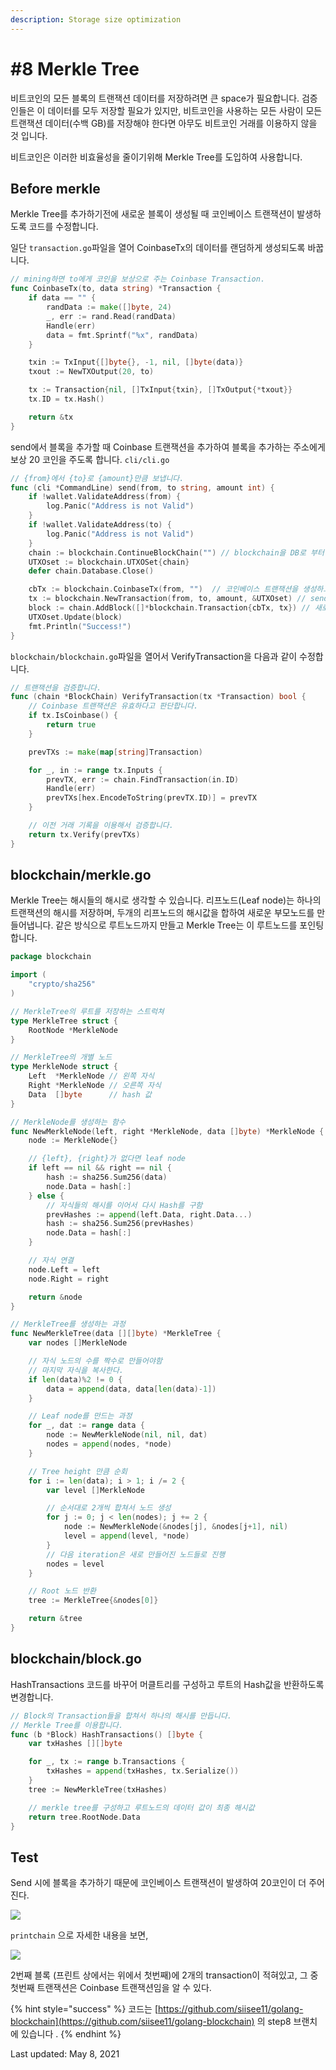 ```yaml
---
description: Storage size optimization
---
```


# \#8 Merkle Tree

비트코인의 모든 블록의 트랜잭션 데이터를 저장하려면 큰 space가 필요합니다. 검증인들은 이 데이터를 모두 저장할 필요가 있지만, 비트코인을 사용하는 모든 사람이 모든 트랜잭션 데이터\(수백 GB\)를 저장해야 한다면 아무도 비트코인 거래를 이용하지 않을 것 입니다.

비트코인은 이러한 비효율성을 줄이기위해 Merkle Tree를 도입하여 사용합니다. 

## Before merkle

Merkle Tree를 추가하기전에 새로운 블록이 생성될 때 코인베이스 트랜잭션이 발생하도록 코드를 수정합니다.

일단 `transaction.go`파일을 열어 CoinbaseTx의 데이터를 랜덤하게 생성되도록 바꿉니다.

```go
// mining하면 to에게 코인을 보상으로 주는 Coinbase Transaction.
func CoinbaseTx(to, data string) *Transaction {
	if data == "" {
		randData := make([]byte, 24)
		_, err := rand.Read(randData)
		Handle(err)
		data = fmt.Sprintf("%x", randData)
	}

	txin := TxInput{[]byte{}, -1, nil, []byte(data)}
	txout := NewTXOutput(20, to)

	tx := Transaction{nil, []TxInput{txin}, []TxOutput{*txout}}
	tx.ID = tx.Hash()

	return &tx
}
```

send에서 블록을 추가할 때 Coinbase 트랜잭션을 추가하여 블록을 추가하는 주소에게 보상 20 코인을 주도록 합니다. `cli/cli.go`

```go
// {from}에서 {to}로 {amount}만큼 보냅니다.
func (cli *CommandLine) send(from, to string, amount int) {
	if !wallet.ValidateAddress(from) {
		log.Panic("Address is not Valid")
	}
	if !wallet.ValidateAddress(to) {
		log.Panic("Address is not Valid")
	}
	chain := blockchain.ContinueBlockChain("") // blockchain을 DB로 부터 받아온다.
	UTXOset := blockchain.UTXOSet{chain}
	defer chain.Database.Close()

	cbTx := blockchain.CoinbaseTx(from, "")  // 코인베이스 트랜잭션을 생성하고
	tx := blockchain.NewTransaction(from, to, amount, &UTXOset) // send 트랜잭션도 생성하여
	block := chain.AddBlock([]*blockchain.Transaction{cbTx, tx}) // 새로운 블록에 추가합니다.
	UTXOset.Update(block)
	fmt.Println("Success!")
}
```

`blockchain/blockchain.go`파일을 열어서 VerifyTransaction을 다음과 같이 수정합니다.

```go
// 트랜잭션을 검증합니다.
func (chain *BlockChain) VerifyTransaction(tx *Transaction) bool {
	// Coinbase 트랜잭션은 유효하다고 판단합니다.
	if tx.IsCoinbase() {
		return true
	}

	prevTXs := make(map[string]Transaction)

	for _, in := range tx.Inputs {
		prevTX, err := chain.FindTransaction(in.ID)
		Handle(err)
		prevTXs[hex.EncodeToString(prevTX.ID)] = prevTX
	}

	// 이전 거래 기록을 이용해서 검증합니다.
	return tx.Verify(prevTXs)
}
```

##  blockchain/merkle.go

Merkle Tree는 해시들의 해시로 생각할 수 있습니다. 리프노드\(Leaf node\)는 하나의 트랜잭션의 해시를 저장하며, 두개의 리프노드의 해시값을 합하여 새로운 부모노드를 만들어냅니다. 같은 방식으로 루트노드까지 만들고 Merkle Tree는 이 루트노드를 포인팅합니다.

```go
package blockchain

import (
	"crypto/sha256"
)

// MerkleTree의 루트를 저장하는 스트럭쳐
type MerkleTree struct {
	RootNode *MerkleNode
}

// MerkleTree의 개별 노드
type MerkleNode struct {
	Left  *MerkleNode // 왼쪽 자식
	Right *MerkleNode // 오른쪽 자식
	Data  []byte      // hash 값
}

// MerkleNode를 생성하는 함수
func NewMerkleNode(left, right *MerkleNode, data []byte) *MerkleNode {
	node := MerkleNode{}

	// {left}, {right}가 없다면 leaf node
	if left == nil && right == nil {
		hash := sha256.Sum256(data)
		node.Data = hash[:]
	} else {
		// 자식들의 해시를 이어서 다시 Hash를 구함
		prevHashes := append(left.Data, right.Data...)
		hash := sha256.Sum256(prevHashes)
		node.Data = hash[:]
	}

	// 자식 연결
	node.Left = left
	node.Right = right

	return &node
}

// MerkleTree를 생성하는 과정
func NewMerkleTree(data [][]byte) *MerkleTree {
	var nodes []MerkleNode

	// 자식 노드의 수를 짝수로 만들어야함
	// 마지막 자식을 복사한다.
	if len(data)%2 != 0 {
		data = append(data, data[len(data)-1])
	}

	// Leaf node를 만드는 과정
	for _, dat := range data {
		node := NewMerkleNode(nil, nil, dat)
		nodes = append(nodes, *node)
	}

	// Tree height 만큼 순회
	for i := len(data); i > 1; i /= 2 {
		var level []MerkleNode

		// 순서대로 2개씩 합쳐서 노드 생성
		for j := 0; j < len(nodes); j += 2 {
			node := NewMerkleNode(&nodes[j], &nodes[j+1], nil)
			level = append(level, *node)
		}
		// 다음 iteration은 새로 만들어진 노드들로 진행
		nodes = level
	}

	// Root 노드 반환
	tree := MerkleTree{&nodes[0]}

	return &tree
}
```

## blockchain/block.go

HashTransactions 코드를 바꾸어 머클트리를 구성하고 루트의 Hash값을 반환하도록 변경합니다.

```go
// Block의 Transaction들을 합쳐서 하나의 해시를 만듭니다.
// Merkle Tree를 이용합니다.
func (b *Block) HashTransactions() []byte {
	var txHashes [][]byte

	for _, tx := range b.Transactions {
		txHashes = append(txHashes, tx.Serialize())
	}
	tree := NewMerkleTree(txHashes)

	// merkle tree를 구성하고 루트노드의 데이터 값이 최종 해시값
	return tree.RootNode.Data
}
```

## Test

Send 시에 블록을 추가하기 때문에 코인베이스 트랜잭션이 발생하여 20코인이 더 주어진다.

![](../.gitbook/assets/image%20%2871%29.png)

`printchain` 으로 자세한 내용을 보면,

![](../.gitbook/assets/image%20%2872%29.png)

2번째 블록 \(프린트 상에서는 위에서 첫번째\)에 2개의 transaction이 적혀있고, 그 중 첫번째 트랜잭션은 Coinbase 트랜잭션임을 알 수 있다.





{% hint style="success" %}
코드는  [https://github.com/siisee11/golang-blockchain](https://github.com/siisee11/golang-blockchain) 의 step8 브랜치에 있습니다 . 
{% endhint %}



Last updated: May 8, 2021

